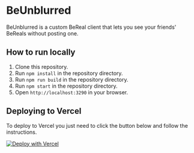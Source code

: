 # BeUnblurred

BeUnblurred is a custom BeReal client that lets you see your friends' BeReals without posting one.

## How to run locally

1. Clone this repository.
2. Run `npm install` in the repository directory.
3. Run `npm run build` in the repository directory.
4. Run `npm start` in the repository directory.
5. Open `http://localhost:3290` in your browser.

## Deploying to Vercel

To deploy to Vercel you just need to click the button below and follow the instructions.

[![Deploy with Vercel](https://vercel.com/button)](https://vercel.com/new/clone?repository-url=https://github.com/macedonga/beunblurred)